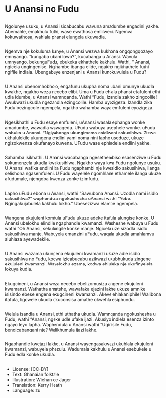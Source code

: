 # U Anansi no Fudu

##
Ngolunye usuku, u Anansi
isicabucabu wavuna amadumbe
engadini yakhe. Abemahle,
emakhulu futhi, wase ewathosa
emlilweni. Ngemva kokuwathosa,
wahlala phansi elungela ukuwadla.

##
Ngemva nje kokuluma kanye, u
Anansi wezwa kukhona
ongqongqozayo emnyango.
“kungaba ubani lowo?”, kucabanga
u Anansi. Wavula umnyango.
bekunguFudu, ebukeka ekhathele
kakhulu. Wathi, “ Anansi, ngicela
ungingenise. Ngihambe ibanga
elide, ngakho ngikhathele futhi
ngifile indlala. Ubengabuye
enzenjani u Anansi kunokuvulela u
Fudu?

##
U Anansi ubenomhobholo, engafunu
ukupha noma ubani omunye ukudla
kwakhe, ngakho weza necebo elibi.
Uma u Fudu ehlala phansi etafuleni
ethi udla idumbe, u Anansi
wamnqanda. Wathi “Fudu, izandla
zakho zingcolile! Awukwazi ukudla
ngezandla ezingcolile. Hamba
uyozigeza.
Izandla zika Fudu bezingcole
ngempela, ngakho wahamba waya
emfuleni eyozigeza.

##
Ngesikhathi u Fudu esaye emfuleni,
uAnansi wasala ephanga wonke
amadumbe, wawadla wawaqeda.
UFudu wabuya asephele wonke.
uFudu wabuka u Anansi.
“Ngiyabonga ukungimema
esidlweni sakusihlwa. Zizwe
ukhululekile ukungena endlini yami
noma nini lapho useduze, ukuze
ngizokwenza okufanayo kuwena.
UFudu wase ephindela endlini
yakhe.

##
Sahamba isikhathi. U Anansi
wacabanga ngesethembiso
esasenziwe u Fudu sokumenzela
ukudla kwakusihlwa. Ngakho waya
kwa Fudu ngolunye usuku.
U Anansi wafika endlini ka Fudu
ngaphambi nje kwesidlo sakusihlwa,
ilanga selishona ngasemfuleni. U
Fudu wayelele ngomhlane ethamele
ilanga ukuze afudumale, njengoba
kwenza zonke izimfudu.

##
Lapho uFudu ebona u Anansi, wathi “Sawubona Anansi. Uzodla
nami isidlo sakusihlwa?” waphendula ngokushesha uAnansi wathi
“Yebo. Ngingakujabulela kakhulu lokho.” Ubesezizwa elambe
ngempela.

##
Wangena ekujuleni komfula uFudu
ukuze adeke itafula alungise konke.
U Anansi ubelokhu elindile
ngaphandle kwamanzi.
Washeshe wabuya u Fudu wathi “Oh
Anansi, sekulungile konke manje.
Ngicela uze sizodla isidlo sakusihlwa
manje. Wabuyela emanzini uFudu,
waqala ukudla amahlamvu aluhlaza
ayewadekile.

##
U Anansi wazama ukungena
ekujuleni kwamanzi ukuze adle
isidlo sakusihlwa no Fudu, kodwa
izicabucabu azikwazi ukubhukuda
zingene ekujuleni kwamanzi.
Wayelokhu ezama, kodwa ehluleka
nje ukufinyelela lokuya kudla.

##
Ekugcineni, u Anansi weza necebo
ebelizomusiza angene ekujuleni
kwamanzi. Wathatha amatshe,
wawafaka ejazini lakhe ukuze
amnike isisindo ebese engena
ekugcineni kwamanzi. Akeve
ehlakaniphile!
Walibona itafula, ligcwele ukudla
okuconsisa amathe okwehla
esiphundu.

##
Welula isandla u Anansi, ethi
uthatha ukudla. Wamnqanda
ngokushesha u Fudu, wathi “Anansi,
ngeke udle ufake ijazi. Akusiyo
indlela esenza izinto ngayo leyo
lapha.
Waphendula u Anansi wathi
“Uqinisile Fudu, bengicabangani
nje? Walikhumula ijazi lakhe.

##
Ngaphandle kwejazi lakhe, u Anansi
wayengasakwazi ukuhlala ekujuleni
kwamanzi, wabuyela phezulu.
Wadumala kakhulu u Anansi
esebukele u Fudu edla konke
ukudla.

##
* License: [CC-BY]
* Text: Ghanaian folktale
* Illustration: Wiehan de Jager
* Translation: Kerry Heath
* Language: zu
